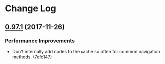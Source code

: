 # Change Log

<a name="0.97.1"></a>
## [0.97.1](https://github.com/dsherret/ts-simple-ast/compare/0.97.0...0.97.1) (2017-11-26)


### Performance Improvements

* Don't internally add nodes to the cache so often for common navigation methods. ([7efc147](https://github.com/dsherret/ts-simple-ast/commit/7efc147))
